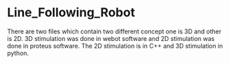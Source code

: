 # Line_Following_Robot
There are two files which contain two different concept one is 3D and other is 2D. 3D stimulation was done in webot software and 2D stimulation was done in proteus software. The 2D stimulation is in C++ and 3D stimulation in python.
